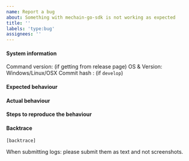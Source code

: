 ```yaml
---
name: Report a bug
about: Something with mechain-go-sdk is not working as expected
title: ''
labels: 'type:bug'
assignees: ''
---
```


#### System information

Command version: (if getting from release page)
OS & Version: Windows/Linux/OSX
Commit hash : (if `develop`)

#### Expected behaviour


#### Actual behaviour


#### Steps to reproduce the behaviour


#### Backtrace

````
[backtrace]
````

When submitting logs: please submit them as text and not screenshots.
